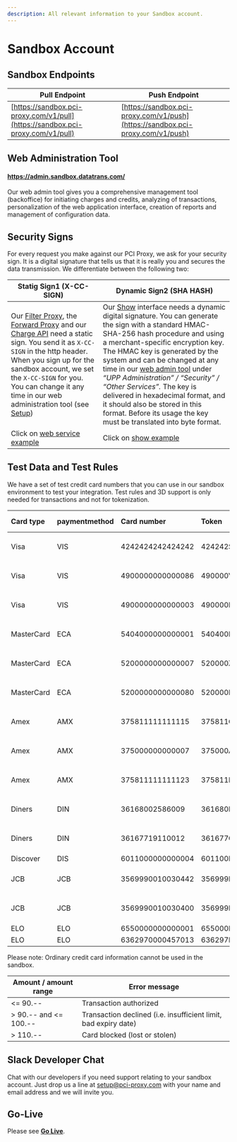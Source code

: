 ```yaml
---
description: All relevant information to your Sandbox account.
---
```


# Sandbox Account

## Sandbox Endpoints

| Pull Endpoint | Push Endpoint |
| --- | --- |
| [https://sandbox.pci-proxy.com/v1/pull](https://sandbox.pci-proxy.com/v1/pull) | [https://sandbox.pci-proxy.com/v1/push](https://sandbox.pci-proxy.com/v1/push) |

## Web Administration Tool

#### [https://admin.sandbox.datatrans.com/ ](sandbox-account.md#https:admin.sandbox.datatrans.com)

Our web admin tool gives you a comprehensive management tool \(backoffice\) for initiating charges and credits, analyzing of transactions, personalization of the web application interface, creation of reports and management of configuration data.

## Security Signs

For every request you make against our PCI Proxy, we ask for your security sign. It is a digital signature that tells us that it is really you and secures the data transmission. We differentiate between the following two:

| Statig Sign1 \(X-CC-SIGN\) | Dynamic Sign2 \(SHA HASH\) |
| --- | --- |
| Our [Filter Proxy](../tokenize-and-store-cards/filter-payloads.md), the [Forward Proxy](../use-stored-cards/forward/https.md) and our [Charge API](../use-stored-cards/charge.md) need a static sign. You send it as `X-CC-SIGN` in the http header. When you sign up for the sandbox account, we set the `X-CC-SIGN` for you. You can change it any time in our web administration tool \(see [Setup](./#2.-setup-sandbox-account)\) | Our [Show](../use-stored-cards/show.md) interface needs a dynamic digital signature. You can generate the sign with a standard HMAC-SHA-256 hash procedure and using a merchant-specific encryption key. The HMAC key is generated by the system and can be changed at any time in our [web admin tool](http://pilot.datatrans.biz) under _“UPP Administration” / “Security” / “Other Services”._ The key is delivered in hexadecimal format, and it should also be stored in this format. Before its usage the key must be translated into byte format. |
| Click on [web service example](https://docs.pci-proxy.com/webservice.html) | Click on [show example](https://docs.pci-proxy.com/show.html) |

## Test Data and Test Rules

We have a set of test credit card numbers that you can use in our sandbox environment to test your integration. Test rules and 3D support is only needed for transactions and not for tokenization.

| Card type | paymentmethod | Card number | Token | Expiration Date | CVV | Test rule | Support 3D |
| :--- | :--- | :--- | :--- | :--- | :--- | :--- | :--- |
| Visa | VIS | 4242424242424242 | 424242SKMPRI4242 | 12/2018 or 06/2018 | 123 | w/limit | No |
| Visa | VIS | 4900000000000086 | 490000VUFMRQ0086 | 12/2018 or 06/2018 | 123 | wo/limit | Yes |
| Visa | VIS | 4900000000000003 | 490000PVCGFB0003 | 12/2018 or 06/2018 | 123 | w/limit | Yes |
| MasterCard | ECA | 5404000000000001 | 540400FEQOYX0001 | 12/2018 or 06/2018 | 123 | w/limit | Yes |
| MasterCard | ECA | 5200000000000007 | 520000ZOGGIP0007 | 12/2018 or 06/2018 | 123 | w/limit | No |
| MasterCard | ECA | 5200000000000080 | 520000RIVWAS0080 | 12/2018 or 06/2018 | 123 | wo/limit | Yes |
| Amex | AMX | 375811111111115 | 375811OMTYEE115 | 12/2018 or 06/2018 | 1234 | w/limit | No |
| Amex | AMX | 375000000000007 | 375000ARZULD007 | 12/2018 or 06/2018 | 1234 | wo/limit | Yes |
| Amex | AMX | 375811111111123 | 375811MGVGZR123 | 12/2018 or 06/2018 | 1234 | wo/limit | No |
| Diners | DIN | 36168002586009 | 361680IYUAUR09 | 12/2018 or 06/2018 | 123 | w/limit | - |
| Diners | DIN | 36167719110012 | 361677GQVJHV12 | 12/2018 or 06/2018 | 123 | wo/limit | - |
| Discover | DIS | 6011000000000004 | 601100EQYBBH0004 | 06/2018 | 123 | wo/limit |  |
| JCB | JCB | 3569990010030442 | 356999BIUWJW0442 | 12/2018 or 06/2018 | 123 | w/limit | - |
| JCB | JCB | 3569990010030400 | 356999PUCUIV0400 | 12/2018 or 06/2018 | 123 | wo/limit | No |
| ELO | ELO | 6550000000000001 | 655000BFQHZD0001 | 12/2018 | 123 | wo/limit | No |
| ELO | ELO | 6362970000457013 | 636297KMDXHG7013 | 12/2018 | 123 | wo/limit | No |

Please note: Ordinary credit card information cannot be used in the sandbox.

| Amount / amount range | Error message |
| --- | --- |
| &lt;= 90.-- | Transaction authorized |
| &gt; 90.-- and &lt;= 100.-- | Transaction declined \(i.e. insufficient limit, bad expiry date\) |
| &gt; 110.-- | Card blocked \(lost or stolen\) |

## Slack Developer Chat

Chat with our developers if you need support relating to your sandbox account. Just drop us a line at [setup@pci-proxy.com](mailto:setup@pci-proxy.com) with your name and email address and we will invite you.

## Go-Live

Please see [**Go Live**](../go-live.md).


